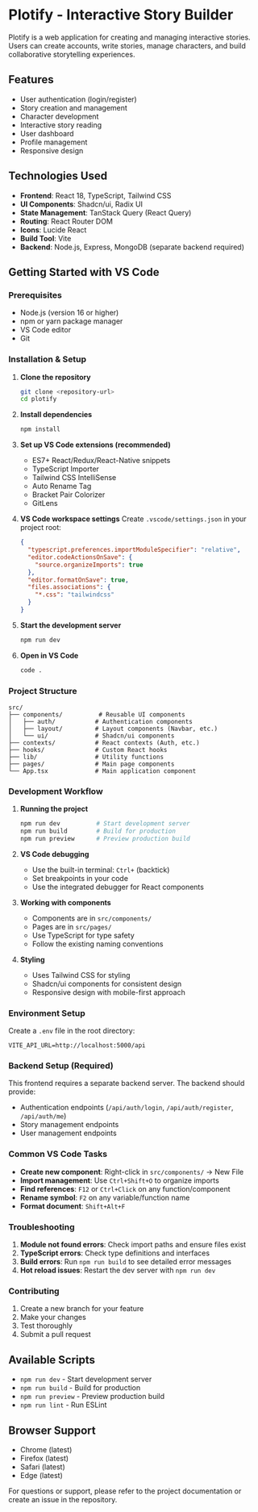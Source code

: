 
# Plotify - Interactive Story Builder

Plotify is a web application for creating and managing interactive stories. Users can create accounts, write stories, manage characters, and build collaborative storytelling experiences.

## Features

- User authentication (login/register)
- Story creation and management
- Character development
- Interactive story reading
- User dashboard
- Profile management
- Responsive design

## Technologies Used

- **Frontend**: React 18, TypeScript, Tailwind CSS
- **UI Components**: Shadcn/ui, Radix UI
- **State Management**: TanStack Query (React Query)
- **Routing**: React Router DOM
- **Icons**: Lucide React
- **Build Tool**: Vite
- **Backend**: Node.js, Express, MongoDB (separate backend required)

## Getting Started with VS Code

### Prerequisites

- Node.js (version 16 or higher)
- npm or yarn package manager
- VS Code editor
- Git

### Installation & Setup

1. **Clone the repository**
   ```bash
   git clone <repository-url>
   cd plotify
   ```

2. **Install dependencies**
   ```bash
   npm install
   ```

3. **Set up VS Code extensions (recommended)**
   - ES7+ React/Redux/React-Native snippets
   - TypeScript Importer
   - Tailwind CSS IntelliSense
   - Auto Rename Tag
   - Bracket Pair Colorizer
   - GitLens

4. **VS Code workspace settings**
   Create `.vscode/settings.json` in your project root:
   ```json
   {
     "typescript.preferences.importModuleSpecifier": "relative",
     "editor.codeActionsOnSave": {
       "source.organizeImports": true
     },
     "editor.formatOnSave": true,
     "files.associations": {
       "*.css": "tailwindcss"
     }
   }
   ```

5. **Start the development server**
   ```bash
   npm run dev
   ```

6. **Open in VS Code**
   ```bash
   code .
   ```

### Project Structure

```
src/
├── components/          # Reusable UI components
│   ├── auth/           # Authentication components
│   ├── layout/         # Layout components (Navbar, etc.)
│   └── ui/             # Shadcn/ui components
├── contexts/           # React contexts (Auth, etc.)
├── hooks/              # Custom React hooks
├── lib/                # Utility functions
├── pages/              # Main page components
└── App.tsx             # Main application component
```

### Development Workflow

1. **Running the project**
   ```bash
   npm run dev          # Start development server
   npm run build        # Build for production
   npm run preview      # Preview production build
   ```

2. **VS Code debugging**
   - Use the built-in terminal: `Ctrl+` (backtick)
   - Set breakpoints in your code
   - Use the integrated debugger for React components

3. **Working with components**
   - Components are in `src/components/`
   - Pages are in `src/pages/`
   - Use TypeScript for type safety
   - Follow the existing naming conventions

4. **Styling**
   - Uses Tailwind CSS for styling
   - Shadcn/ui components for consistent design
   - Responsive design with mobile-first approach

### Environment Setup

Create a `.env` file in the root directory:
```
VITE_API_URL=http://localhost:5000/api
```

### Backend Setup (Required)

This frontend requires a separate backend server. The backend should provide:
- Authentication endpoints (`/api/auth/login`, `/api/auth/register`, `/api/auth/me`)
- Story management endpoints
- User management endpoints

### Common VS Code Tasks

- **Create new component**: Right-click in `src/components/` → New File
- **Import management**: Use `Ctrl+Shift+O` to organize imports
- **Find references**: `F12` or `Ctrl+Click` on any function/component
- **Rename symbol**: `F2` on any variable/function name
- **Format document**: `Shift+Alt+F`

### Troubleshooting

1. **Module not found errors**: Check import paths and ensure files exist
2. **TypeScript errors**: Check type definitions and interfaces
3. **Build errors**: Run `npm run build` to see detailed error messages
4. **Hot reload issues**: Restart the dev server with `npm run dev`

### Contributing

1. Create a new branch for your feature
2. Make your changes
3. Test thoroughly
4. Submit a pull request

## Available Scripts

- `npm run dev` - Start development server
- `npm run build` - Build for production
- `npm run preview` - Preview production build
- `npm run lint` - Run ESLint

## Browser Support

- Chrome (latest)
- Firefox (latest)
- Safari (latest)
- Edge (latest)

For questions or support, please refer to the project documentation or create an issue in the repository.
